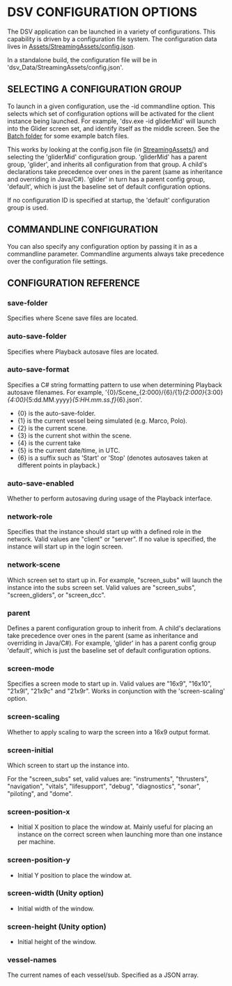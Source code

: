 # DSV CONFIGURATION OPTIONS

The DSV application can be launched in a variety of configurations.  This capability is driven by a configuration file system.  The configuration data lives in [Assets/StreamingAssets/config.json](config.json).

In a standalone build, the configuration file will be in 'dsv_Data/StreamingAssets/config.json'.


## SELECTING A CONFIGURATION GROUP

To launch in a given configuration, use the -id <configId> commandline option.  This selects which set of configuration options will be activated for the client instance being launched.  For example, 'dsv.exe -id gliderMid' will launch into the Glider screen set, and identify itself as the middle screen.  See the [Batch folder](../../Batch) for some example batch files.

This works by looking at the config.json file (in [StreamingAssets/](.)) and selecting the 'gliderMid' configuration group.  'gliderMid' has a parent group, 'glider', and inherits all configuration from that group.  A child's declarations take precedence over ones in the parent (same as inheritance and overriding in Java/C#).  'glider' in turn has a parent config group, 'default', which is just the baseline set of default configuration options.

If no configuration ID is specified at startup, the 'default' configuration group is used.


## COMMANDLINE CONFIGURATION

You can also specify any configuration option by passing it in as a commandline parameter.  Commandline arguments always take precedence over the configuration file settings.


## CONFIGURATION REFERENCE

### save-folder
Specifies where Scene save files are located.

### auto-save-folder
Specifies where Playback autosave files are located.

### auto-save-format
Specifies a C# string formatting pattern to use when determining Playback autosave filenames.
For example, '{0}/Scene_{2:000}/{6}/{1}_{2:000}_{3:00}_{4:00}_{5:dd.MM.yyyy}_{5:HH.mm.ss.f}_{6}.json'.
- {0} is the auto-save-folder.
- {1} is the current vessel being simulated (e.g. Marco, Polo).
- {2} is the current scene.
- {3} is the current shot within the scene.
- {4} is the current take
- {5} is the current date/time, in UTC.
- {6} is a suffix such as 'Start' or 'Stop' (denotes autosaves taken at different points in playback.)

### auto-save-enabled
Whether to perform autosaving during usage of the Playback interface.

### network-role
Specifies that the instance should start up with a defined role in the network.
Valid values are "client" or "server".
If no value is specified, the instance will start up in the login screen.

### network-scene
Which screen set to start up in.  For example, "screen_subs" will launch the instance into the subs screen set.
Valid values are "screen_subs", "screen_gliders", or "screen_dcc".

### parent
Defines a parent configuration group to inherit from.  A child's declarations take precedence over ones in the parent (same as inheritance and overriding in Java/C#).  For example, 'glider' in has a parent config group 'default', which is just the baseline set of default configuration options.

### screen-mode
Specifies a screen mode to start up in.  Valid values are "16x9", "16x10", "21x9l", "21x9c" and "21x9r".
Works in conjunction with the 'screen-scaling' option.

### screen-scaling
Whether to apply scaling to warp the screen into a 16x9 output format.

### screen-initial
Which screen to start up the instance into.

For the "screen_subs" set, valid values are: "instruments", "thrusters", "navigation", "vitals", "lifesupport", "debug", "diagnostics", "sonar", "piloting", and "dome".

### screen-position-x
- Initial X position to place the window at.  Mainly useful for placing an instance on the correct screen when launching more than one instance per machine. 

### screen-position-y
- Initial Y position to place the window at.

### screen-width (Unity option)
- Initial width of the window.

### screen-height (Unity option)
- Initial height of the window.

### vessel-names
The current names of each vessel/sub. Specified as a JSON array.
